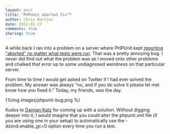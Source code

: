 ```yaml
---
layout: post
title: "PHPUnit aborted fix"" 
author: Chris Hartjes
date: 2012-01-17
comments: true 
sharing: true 
---
```

A while back I ran into a problem on a server where PHPUnit kept [reporting
"aborted" no matter what tests were run](http://stackoverflow.com/questions/3065563/phpunit-reporting-aborted-no-matter-what-tests-are-run/8898712). 
That was a pretty annoying bug. I never did find out what the problem was
as I moved onto other problems and chalked that error up to some undiagnosed
weirdness on that particular server.

From time to time I would get asked on Twitter if I had ever solved the 
problem. My answer was always "no, and if *you* do solve it please let
met know how you fixed it." Today, my friends, was the day.

{%img images/phpunit-bug.png %}

Kudos to [Damian Katz](https://twitter.com/demiankatz) for coming up with a
solution. Without digging deeper into it, I would imagine that you could
alter the phpunit.xml file (if you are using one in your setup) to automatically
use the -dzend.enable\_gc=0 option every time you run a test.
